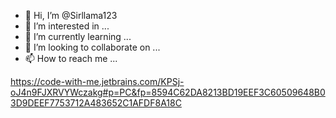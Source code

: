 - 👋 Hi, I’m @Sirllama123
- 👀 I’m interested in ...
- 🌱 I’m currently learning ...
- 💞️ I’m looking to collaborate on ...
- 📫 How to reach me ...


https://code-with-me.jetbrains.com/KPSj-oJ4n9FJXRVYWczakg#p=PC&fp=8594C62DA8213BD19EEF3C60509648B03D9DEEF7753712A483652C1AFDF8A18C

<!---
Sirllama123/Sirllama123 is a ✨ special ✨ repository because its `README.md` (this file) appears on your GitHub profile.
You can click the Preview link to take a look at your changes.
--->
